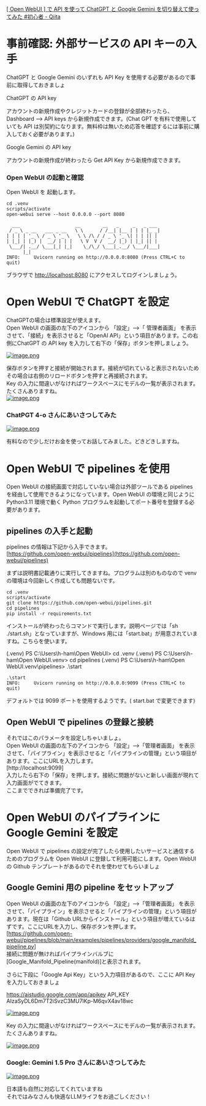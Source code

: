 [[ Open WebUI ] で API を使って ChatGPT と Google Gemini を切り替えて使ってみた #初心者 - Qiita](https://qiita.com/Yuzpomz/items/ce920fe70a7bd69d055a)

# 事前確認: 外部サービスの API キーの入手

ChatGPT と Google Gemini のいずれも API Key を使用する必要があるので事前に取得しておきましょ

ChatGPT の API key

アカウントの新規作成やクレジットカードの登録が全部終わったら、 Dashboard --> API keys から新規作成できます。(Chat GPT を有料で使用していても API は別契約になります。無料枠は無いため応答を確認するには事前に購入しておく必要があります。)

Google Gemini の API key

アカウントの新規作成が終わったら Get API Key から新規作成できます。

### Open WebUI の起動と確認

Open WebUI を 起動します。

```
cd .venv
scripts/activate
open-webui serve --host 0.0.0.0 --port 8080

  ___                    __        __   _     _   _ ___
 / _ \ _ __   ___ _ __   \ \      / /__| |__ | | | |_ _|
| | | | '_ \ / _ \ '_ \   \ \ /\ / / _ \ '_ \| | | || |
| |_| | |_) |  __/ | | |   \ V  V /  __/ |_) | |_| || |
 \___/| .__/ \___|_| |_|    \_/\_/ \___|_.__/ \___/|___|
      |_|
INFO:     Uvicorn running on http://0.0.0.0:8080 (Press CTRL+C to quit)
```

ブラウザで [http://localhost:8080](http://localhost:8080/) にアクセスしてログインしましょう。

# Open WebUI で ChatGPT を設定

ChatGPTの場合は標準設定が使えます。  
Open WebUI の画面の左下のアイコンから 「設定」-->「 管理者画面」 を表示させて、「接続」を表示させると「OpenAI API」という項目があります。この右側にChatGPT の API key を入力して右下の「保存」ボタンを押しましょう。

[![image.png](https://qiita-user-contents.imgix.net/https%3A%2F%2Fqiita-image-store.s3.ap-northeast-1.amazonaws.com%2F0%2F3920228%2Fa4ead7f9-595f-4e21-60d4-f47c6a266ee7.png?ixlib=rb-4.0.0&auto=format&gif-q=60&q=75&s=d783353f84d02979c495bfe2abdbc100)](https://qiita-user-contents.imgix.net/https%3A%2F%2Fqiita-image-store.s3.ap-northeast-1.amazonaws.com%2F0%2F3920228%2Fa4ead7f9-595f-4e21-60d4-f47c6a266ee7.png?ixlib=rb-4.0.0&auto=format&gif-q=60&q=75&s=d783353f84d02979c495bfe2abdbc100)

保存ボタンを押すと接続が開始されます。接続が切れていると表示されないためその場合は右側のリロードボタンを押すと再接続されます。  
Key の入力に間違いがなければワークスペースにモデルの一覧が表示されます。たくさんありますね。  
[![image.png](https://qiita-user-contents.imgix.net/https%3A%2F%2Fqiita-image-store.s3.ap-northeast-1.amazonaws.com%2F0%2F3920228%2F5e2a4e79-1c9e-dbc0-3222-ce595b4d7c99.png?ixlib=rb-4.0.0&auto=format&gif-q=60&q=75&s=d872dddd2ffca9f782663c9e57b4c486)](https://qiita-user-contents.imgix.net/https%3A%2F%2Fqiita-image-store.s3.ap-northeast-1.amazonaws.com%2F0%2F3920228%2F5e2a4e79-1c9e-dbc0-3222-ce595b4d7c99.png?ixlib=rb-4.0.0&auto=format&gif-q=60&q=75&s=d872dddd2ffca9f782663c9e57b4c486)

### ChatPGT 4-o さんにあいさつしてみた

[![image.png](https://qiita-user-contents.imgix.net/https%3A%2F%2Fqiita-image-store.s3.ap-northeast-1.amazonaws.com%2F0%2F3920228%2F34f13c0a-1fcd-95c8-67be-08d77bbde97f.png?ixlib=rb-4.0.0&auto=format&gif-q=60&q=75&s=1abe3d72e40c15d13d55a6c77c5d3c9b)](https://qiita-user-contents.imgix.net/https%3A%2F%2Fqiita-image-store.s3.ap-northeast-1.amazonaws.com%2F0%2F3920228%2F34f13c0a-1fcd-95c8-67be-08d77bbde97f.png?ixlib=rb-4.0.0&auto=format&gif-q=60&q=75&s=1abe3d72e40c15d13d55a6c77c5d3c9b)

有料なので少しだけお金を使ってお話してみました。どきどきしますね。

# Open WebUI で pipelines を使用

Open WebUI の接続画面で対応していない場合は外部ツールである pipelines を経由して使用できるようになっています。Open WebUI の環境と同じように Python3.11 環境で動く Python プログラムを起動してポート番号を登録する必要があります。

## pipelines の入手と起動

pipelines の情報は下記から入手できます。  
[https://github.com/open-webui/pipelines](https://github.com/open-webui/pipelines)

まずは説明書記載通りに実行してきますね。プログラムは別のものなので venv の環境は今回新しく作成しても問題ないです。

```
cd .venv
scripts/activate
git clone https://github.com/open-webui/pipelines.git
cd pipelines
pip install -r requirements.txt
```

インストールが終わったらコマンドで実行します。説明ページでは「sh ./start.sh」となっていますが、Windows 用には「start.bat」が用意されていますね。こちらを使います。

(.venv) PS C:\Users\h-ham\Open WebUI> cd .venv
(.venv) PS C:\Users\h-ham\Open WebUI\.venv> cd pipelines
(.venv) PS C:\Users\h-ham\Open WebUI\.venv\pipelines> .\start

```
.\start
INFO:     Uvicorn running on http://0.0.0.0:9099 (Press CTRL+C to quit)
```

デフォルトでは 9099 ポートを使用するようです。( start.bat で変更できます)

## Open WebUI で pipelines の登録と接続

それではこのパラメータを設定しちゃいましょ。  
Open WebUI の画面の左下のアイコンから 「設定」-->「管理者画面」 を表示させて、「パイプライン」を表示させると「パイプラインの管理」という項目があります。ここにURLを入力します。  
[http://localhost:9099]  
入力したら右下の「保存」を押します。接続に問題がないと新しい画面が現れて入力画面がでてきます。  
ここまでできれば準備完了です。

# Open WebUI のパイプラインに Google Gemini を設定

Open WebUI で pipelines の設定が完了したら使用したいサービスと通信するためのプログラムを Open WebUI に登録して利用可能にします。Open WebUI の Github テンプレートがあるのでそれを使わせてもらいましょ

## Google Gemini 用の pipeline をセットアップ

Open WebUI の画面の左下のアイコンから 「設定」-->「管理者画面」 を表示させて、「パイプライン」を表示させると「パイプラインの管理」という項目があります。現在は「Github URLからインストール」という項目が増えているはずです。ここにURLを入力し、保存ボタンを押します。  
[https://github.com/open-webui/pipelines/blob/main/examples/pipelines/providers/google_manifold_pipeline.py]  
接続に問題が無ければパイプラインバルブに[Google_Manifold_Pipeline(manifold)]と表示されます。

さらに下段に「Google Api Key」という入力項目があるので、ここに API Key を入力しておきましょ

https://aistudio.google.com/app/apikey
API_KEY	AIzaSyDL6Dm7T2iSvzC3MU7lKp-M6qvX4av18wc

[![image.png](https://qiita-user-contents.imgix.net/https%3A%2F%2Fqiita-image-store.s3.ap-northeast-1.amazonaws.com%2F0%2F3920228%2F21ec9684-bab0-3332-b47f-6eafc2b66624.png?ixlib=rb-4.0.0&auto=format&gif-q=60&q=75&s=d4a946ad58f96b286bdc9d8e146b3251)](https://qiita-user-contents.imgix.net/https%3A%2F%2Fqiita-image-store.s3.ap-northeast-1.amazonaws.com%2F0%2F3920228%2F21ec9684-bab0-3332-b47f-6eafc2b66624.png?ixlib=rb-4.0.0&auto=format&gif-q=60&q=75&s=d4a946ad58f96b286bdc9d8e146b3251)

Key の入力に間違いがなければワークスペースにモデルの一覧が表示されます。たくさんありますね。

[![image.png](https://qiita-user-contents.imgix.net/https%3A%2F%2Fqiita-image-store.s3.ap-northeast-1.amazonaws.com%2F0%2F3920228%2Fea14c7db-534f-3963-5183-4dc5e81a0a2e.png?ixlib=rb-4.0.0&auto=format&gif-q=60&q=75&s=d050a5e5a084ffceaf838e94f2298499)](https://qiita-user-contents.imgix.net/https%3A%2F%2Fqiita-image-store.s3.ap-northeast-1.amazonaws.com%2F0%2F3920228%2Fea14c7db-534f-3963-5183-4dc5e81a0a2e.png?ixlib=rb-4.0.0&auto=format&gif-q=60&q=75&s=d050a5e5a084ffceaf838e94f2298499)

### Google: Gemini 1.5 Pro さんにあいさつしてみた

[![image.png](https://qiita-user-contents.imgix.net/https%3A%2F%2Fqiita-image-store.s3.ap-northeast-1.amazonaws.com%2F0%2F3920228%2F53f7b55c-122b-3340-9938-c1a098281cda.png?ixlib=rb-4.0.0&auto=format&gif-q=60&q=75&s=d9c65e5a05b11af956dc511d186cc468)](https://qiita-user-contents.imgix.net/https%3A%2F%2Fqiita-image-store.s3.ap-northeast-1.amazonaws.com%2F0%2F3920228%2F53f7b55c-122b-3340-9938-c1a098281cda.png?ixlib=rb-4.0.0&auto=format&gif-q=60&q=75&s=d9c65e5a05b11af956dc511d186cc468)

日本語も自然に対応してくれていますね  
それではみなさんも快適なLLMライフをお過ごしください！
